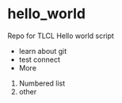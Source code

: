 # hello_world
Repo for TLCL Hello world script
* learn about git
* test connect
* More

1. Numbered list
2. other

